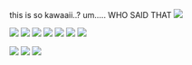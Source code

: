 this is so kawaaii..? um..... WHO SAID THAT
![](https://media.discordapp.net/attachments/1165107662422298726/1210653279919546449/Untitled3111_20240223132333.png?ex=65eb57ba&is=65d8e2ba&hm=933f14072f192af46616acd4255f5026c1be704b08c09c3dde88d6f553fc9d8c&) 

![](https://wilardo.crd.co/assets/images/gallery16/e266f63b.png?v=b62e9456) ![](https://wilardo.crd.co/assets/images/gallery16/c0252777.png?v=b62e9456) ![](https://wilardo.crd.co/assets/images/gallery11/921519c9.png?v=b62e9456) ![](https://wilardo.crd.co/assets/images/gallery11/c9dadc8d.png?v=b62e9456) ![](https://wilardo.crd.co/assets/images/gallery11/da62a549.png?v=b62e9456) ![](https://wilardo.crd.co/assets/images/gallery11/4bbface2.png?v=b62e9456) ![](https://wilardo.crd.co/assets/images/gallery11/2e6c3d7e.png?v=b62e9456) 

![](https://wilardo.crd.co/assets/images/gallery25/7fc3f56a.gif?v=b62e9456) ![](https://wilardo.crd.co/assets/images/gallery26/66301f88.gif?v=b62e9456) ![](https://wilardo.crd.co/assets/images/gallery19/1b122a72.gif?v=b62e9456) 
